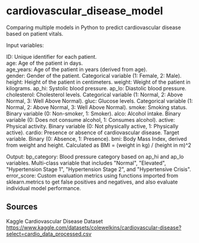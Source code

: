 # cardiovascular_disease_model
Comparing multiple models in Python to predict cardiovascular disease based on patient vitals.

Input variables:

ID: Unique identifier for each patient. <br />
age: Age of the patient in days. <br />
age_years: Age of the patient in years (derived from age). <br />
gender: Gender of the patient. Categorical variable (1: Female, 2: Male). <br />
height: Height of the patient in centimeters.
weight: Weight of the patient in kilograms.
ap_hi: Systolic blood pressure.
ap_lo: Diastolic blood pressure.
cholesterol: Cholesterol levels. Categorical variable (1: Normal, 2: Above Normal, 3: Well Above Normal).
gluc: Glucose levels. Categorical variable (1: Normal, 2: Above Normal, 3: Well Above Normal).
smoke: Smoking status. Binary variable (0: Non-smoker, 1: Smoker).
alco: Alcohol intake. Binary variable (0: Does not consume alcohol, 1: Consumes alcohol).
active: Physical activity. Binary variable (0: Not physically active, 1: Physically active).
cardio: Presence or absence of cardiovascular disease. Target variable. Binary (0: Absence, 1: Presence).
bmi: Body Mass Index, derived from weight and height. Calculated as BMI = (weight in kg) / (height in m)^2

Output:
bp_category: Blood pressure category based on ap_hi and ap_lo variables. Multi-class variable that includes "Normal", "Elevated", "Hypertension Stage 1", "Hypertension Stage 2", and "Hypertensive Crisis".
error_score: Custom evaluation metrics using functions imported from sklearn.metrics to get false positives and negatives, and also evaluate individual model performance. 


## Sources

Kaggle Cardiovascular Disease Dataset
https://www.kaggle.com/datasets/colewelkins/cardiovascular-disease?select=cardio_data_processed.csv
